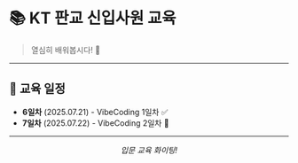 # 📚 KT 판교 신입사원 교육

> 열심히 배워봅시다! 💪

---

## 📅 교육 일정

- **6일차** (2025.07.21) - VibeCoding 1일차 ✅
- **7일차** (2025.07.22) - VibeCoding 2일차 🚀

---

<div align="center">
<i>입문 교육 화이팅!</i>
</div>
